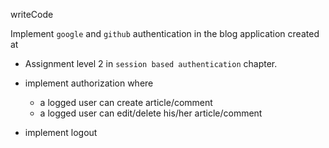 writeCode

Implement `google` and `github` authentication in the blog application created at

- Assignment  level 2 in `session based authentication` chapter.

- implement authorization where

  - a logged user can create article/comment
  - a logged user can edit/delete his/her article/comment

- implement logout
